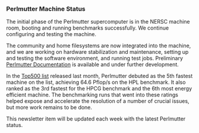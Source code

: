 ### Perlmutter Machine Status

The initial phase of the Perlmutter supercomputer is in the NERSC machine room, 
booting and running benchmarks successfully. We continue configuring and testing
the machine. 

The community and home filesystems are now integrated into the machine, and
we are working on hardware stabilization and maintenance, setting up and testing 
the software environment, and running test jobs. Preliminary 
[Perlmutter Documentation](https://docs.nersc.gov/systems/perlmutter/)
is available and under further development.

In the [Top500 list](https://top500.org/news/fugaku-holds-top-spot-exascale-remains-elusive/)
released last month, Perlmutter debuted as the 5th fastest machine on the list, 
achieving 64.6 Pflop/s on the HPL benchmark. It also ranked as the 3rd fastest 
for the HPCG benchmark and the 6th most energy efficient machine. The 
benchmarking runs that went into these ratings helped expose and accelerate 
the resolution of a number of crucial issues, but more work remains to be done.

This newsletter item will be updated each week with the latest Perlmutter 
status.
